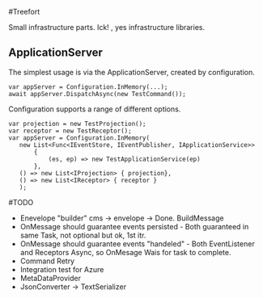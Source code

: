 #Treefort

Small infrastructure parts.
Ick! , yes infrastructure libraries. 

## ApplicationServer

The simplest usage is via the ApplicationServer, created by configuration.
 ```
 var appServer = Configuration.InMemory(...);
 await appServer.DispatchAsync(new TestCommand());
 ```
 Configuration supports a range of different options.

 ```
var projection = new TestProjection();
var receptor = new TestReceptor();
var appServer = Configuration.InMemory(
    new List<Func<IEventStore, IEventPublisher, IApplicationService>>
        {
            (es, ep) => new TestApplicationService(ep)
        }, 
    () => new List<IProjection> { projection},
    () => new List<IReceptor> { receptor }
    );

 ```

#TODO

- Enevelope "builder" cms -> envelope -> Done. BuildMessage
- OnMessage should guarantee events persisted - Both guaranteed in same Task, not optional but ok, 1st itr.
- OnMessage should guarantee events "handeled" - Both EventListener and Receptors Async, so OnMesage Wais for task to complete.
- Command Retry
- Integration test for Azure
- MetaDataProvider
- JsonConverter -> TextSerializer



